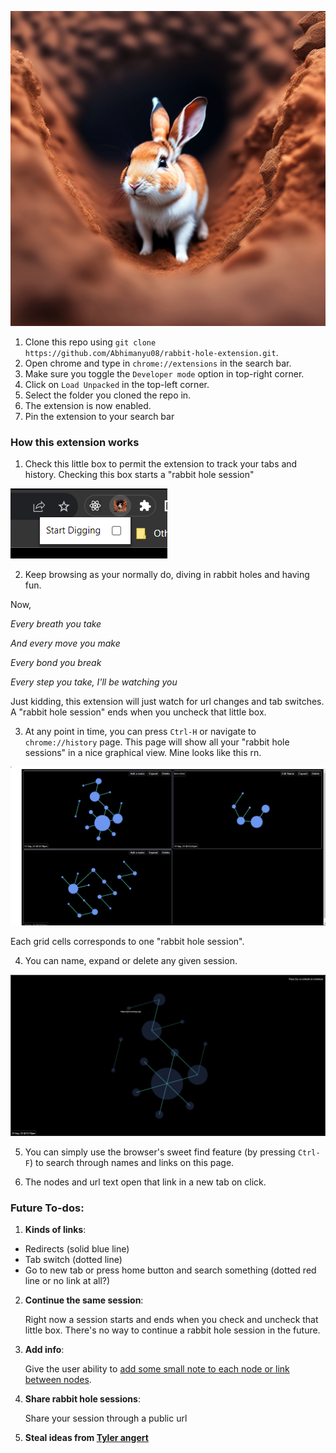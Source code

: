 ![](tiny-rabbit.png)

1. Clone this repo using
   `git clone https://github.com/Abhimanyu08/rabbit-hole-extension.git`.
2. Open chrome and type in `chrome://extensions` in the search bar.
3. Make sure you toggle the `Developer mode` option in top-right corner.
4. Click on `Load Unpacked` in the top-left corner.
5. Select the folder you cloned the repo in.
6. The extension is now enabled.
7. Pin the extension to your search bar

### How this extension works

1. Check this little box to permit the extension to track your tabs and history.
   Checking this box starts a "rabbit hole session"

![](digging-checkbox.png)

2. Keep browsing as your normally do, diving in rabbit holes and having fun.

Now,

_Every breath you take_

_And every move you make_

_Every bond you break_

_Every step you take, I'll be watching you_

Just kidding, this extension will just watch for url changes and tab switches. A
"rabbit hole session" ends when you uncheck that little box.

3. At any point in time, you can press `Ctrl-H` or navigate to
   `chrome://history` page. This page will show all your "rabbit hole sessions"
   in a nice graphical view. Mine looks like this rn.

![](history-page.png)

Each grid cells corresponds to one "rabbit hole session".

4. You can name, expand or delete any given session.

![](expanded-session.png)

5. You can simply use the browser's sweet find feature (by pressing `Ctrl-F`) to
   search through names and links on this page.

6. The nodes and url text open that link in a new tab on click.

### Future To-dos:

1. **Kinds of links**:
   
-   Redirects (solid blue line)
-   Tab switch (dotted line)
-   Go to new tab or press home button and search something (dotted red line or
    no link at all?)

2. **Continue the same session**:
   
   Right now a session starts and ends when you check
and uncheck that little box. There's no way to continue a rabbit hole session
in the future.

4. **Add info**:
   
   Give the user ability to
[add some small note to each node or link between nodes](https://joodaloop.com/small-boxes/).

6. **Share rabbit hole sessions**:
   
    Share your session through a public url

8. **Steal ideas from [Tyler angert](https://tyler.cafe/internet-research-tools)**
